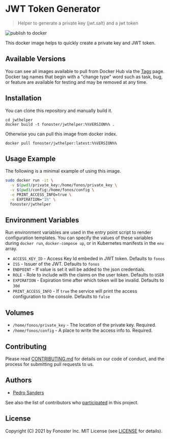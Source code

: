 # JWT Token Generator

> Helper to generate a private key (jwt.salt) and a jwt token

![publish to docker](https://github.com/fonoster/jwthelper/workflows/publish%20to%20docker%20hub/badge.svg)

This docker image helps to quickly create a private key and JWT token.

## Available Versions

You can see all images available to pull from Docker Hub via the [Tags](https://hub.docker.com/repository/registry-1.docker.io/fonoster/jwthelper/tags?page=1) page. Docker tag names that begin with a "change type" word such as task, bug, or feature are available for testing and may be removed at any time.

## Installation

You can clone this repository and manually build it.

```
cd jwthelper
docker build -t fonoster/jwthelper:%%VERSION%% .
```

Otherwise you can pull this image from docker index.

```
docker pull fonoster/jwthelper:latest:%%VERSION%%
```

## Usage Example

The following is a minimal example of using this image.

```bash
sudo docker run -it \
  -v $(pwd)/private_key:/home/fonos/private_key \
  -v $(pwd)/config:/home/fonos/config \
  -e PRINT_ACCESS_INFO=true \
  -e EXPIRATION="1h" \
  fonoster/jwthelper
```

## Environment Variables

Run environment variables are used in the entry point script to render configuration templates. You can specify the values of these variables during `docker run`, `docker-compose up`, or in Kubernetes manifests in the `env` array.

- `ACCESS_KEY_ID` - Access Key Id embeded in JWT token. Defaults to `fonos`
- `ISS` - Issuer of the JWT. Defaults to `fonos`
- `ENDPOINT` - If value is set it will be added to the json credentials.
- `ROLE` - Role to include with the claims on the user token. Defaults to `USER`
- `EXPIRATION` - Expiration time after which token will be invalid. Defaults to `30d`
- `PRINT_ACCESS_INFO` - If `true` the service will print the access configuration to the console. Defaults to `false`

## Volumes

- `/home/fonos/private_key` - The location of the private key. Required.
- `/home/fonos/config` - A place to write the access info to. Required.

## Contributing

Please read [CONTRIBUTING.md](https://github.com/fonoster/fonos/blob/master/CONTRIBUTING.md) for details on our code of conduct, and the process for submitting pull requests to us.

## Authors

- [Pedro Sanders](https://github.com/psanders)

See also the list of contributors who [participated](https://github.com/fonoster/certshelper/contributors) in this project.

## License

Copyright (C) 2021 by Fonoster Inc. MIT License (see [LICENSE](https://github.com/fonoster/fonos/blob/master/LICENSE) for details).
